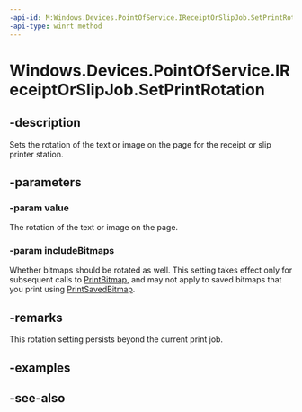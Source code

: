 ----api-id: M:Windows.Devices.PointOfService.IReceiptOrSlipJob.SetPrintRotation(Windows.Devices.PointOfService.PosPrinterRotation,System.Boolean)
-api-type: winrt method
---<!-- Method syntaxpublic void SetPrintRotation(Windows.Devices.PointOfService.PosPrinterRotation value, System.Boolean includeBitmaps)--># Windows.Devices.PointOfService.IReceiptOrSlipJob.SetPrintRotation## -descriptionSets the rotation of the text or image on the page for the receipt or slip printer station.## -parameters### -param valueThe rotation of the text or image on the page.### -param includeBitmapsWhether bitmaps should be rotated as well. This setting takes effect only for subsequent calls to [PrintBitmap](ireceiptorslipjob_printbitmap.md), and may not apply to saved bitmaps that you print using [PrintSavedBitmap](ireceiptorslipjob_printsavedbitmap.md).## -remarksThis rotation setting persists beyond the current print job.## -examples## -see-also